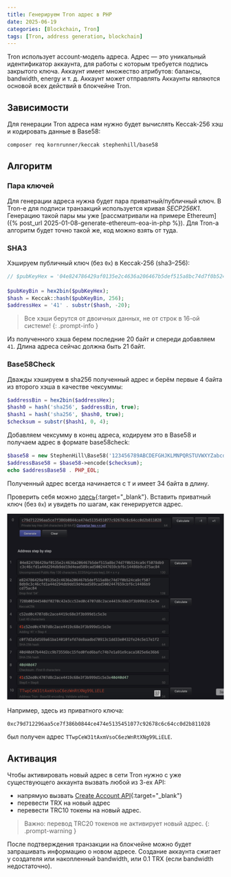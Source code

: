 ```yaml
---
title: Генерируем Tron адрес в PHP 
date: 2025-06-19
categories: [Blockchain, Tron]
tags: [Tron, address generation, blockchain] 
---
```


Tron использует account-модель адреса. Адрес — это уникальный идентификатор аккаунта, для работы с которым требуется 
подпись закрытого ключа. Аккаунт имеет множество атрибутов: балансы, bandwidth, energy и т. д. Аккаунт может отправлять
Аккаунты являются основой всех действий в блокчейне Tron.

## Зависимости

Для генерации Tron адреса нам нужно будет вычислять Keccak-256 хэш и кодировать данные в Base58:

```bash
composer req kornrunner/keccak stephenhill/base58 
```

## Алгоритм

### Пара ключей 

Для генерации адреса нужна будет пара приватный/публичный ключ. В Tron-е для подписи транзакций используется кривая _SECP256K1_. 
Генерацию такой пары мы уже [рассматривали на примере Ethereum]({% post_url 2025-01-08-generate-ethereum-eoa-in-php %}). 
Для Tron-а алгоритм будет точно такой же, код можно взять от туда.

### SHA3

Хэшируем публичный ключ (без `0x`) в Keccak-256 (sha3–256):

```php
// $pubKeyHex = '04e824786429af0135e2c4636a206467b5def515a8bc74d7f0b524ca9cf5078db9c3c46cfd1a44d294db9dd19d4ead589cad5002447659cbf6c14486b9cd75ac84' 

$pubKeyBin = hex2bin($pubKeyHex);
$hash = Keccak::hash($pubKeyBin, 256);
$addressHex = '41' . substr($hash, -20);
```

>Все хэши берутся от двоичных данных, не от строк в 16-ой системе!
{: .prompt-info }

Из полученного хэша берем последние 20 байт и спереди добавляем `41`. Длина адреса сейчас должна быть 21 байт.

### Base58Check

Дважды хэшируем в sha256 полученный адрес и берём первые 4 байта из второго хэша в качестве чексуммы:

```php
$addressBin = hex2bin($addressHex);
$hash0 = hash('sha256', $addressBin, true); 
$hash1 = hash('sha256', $hash0, true);
$checksum = substr($hash1, 0, 4);
```

Добавляем чексумму в конец адреса, кодируем это в Base58 и получаем адрес в формате base58check:

```php
$base58 = new StephenHill\Base58('123456789ABCDEFGHJKLMNPQRSTUVWXYZabcdefghijkmnopqrstuvwxyz');
$addressBase58 = $base58->encode($checksum);
echo $addressBase58 . PHP_EOL;
```

Полученный адрес всегда начинается с `T` и имеет 34 байта в длину. 

Проверить себя можно [здесь](https://secretscan.org/PrivateKeyTron){:target="_blank"}. Вставить приватный ключ (без `0x`) и увидеть по шагам, как
генерируется адрес. 

![](/assets/img/posts/tron-address-generator-check.png)

Например, здесь из приватного ключа: 

```
0xc79d712296aa5ce7f386b0844ce474e5135451077c92678c6c64cc0d2b811028
``` 

был получен адрес `TTwpCeW31tAxmVsoC6ezWnRtXNg99LiELE`.

## Активация

Чтобы активировать новый адрес в сети Tron нужно с уже существующего аккаунта вызвать любой из 3-ех API:
- напрямую вызвать [Create Account API](https://developers.tron.network/reference/account-createaccount){:target="_blank"}
- перевести TRX на новый адрес
- перевести TRC10 токены на новый адрес. 

>Важно: перевод TRC20 токенов не активирует новый адрес.
{: .prompt-warning }

После подтверждения транзакции на блокчейне можно будет запрашивать информацию о новом адресе. Создание аккаунта 
сжигает у создателя или накопленный bandwidth, или 0.1 TRX (если bandwidth недостаточно).



